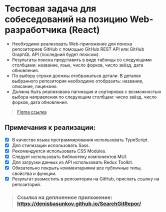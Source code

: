 # Тестовая задача для собеседований на позицию Web-разработчика (React)

+ Необходимо реализовать Web-приложение для поиска репозиториев GitHub с помощью GitHub REST API или GitHub GraphQL API (последний будет плюсом).
+ Результаты поиска представить в виде таблицы со следующими столбцами: название, язык, число форков, число звёзд, дата обновления.
+ По выбору строки должны отображаться детали. В деталях выбранного репозитория необходимо отобразить: название, описание, лицензию.
+ Должна быть реализована пагинация и сортировка с возможностью выбора направления по следующим столбцам: число звёзд, число форков, дата обновления.

>[Figma ссылка](https://figma.fun/YInVdW)

## Примечания к реализации:

- [x] В качестве языка программирования использовать TypeScript.
- [x] Для стилизации использовать Sass. 
- [x]   Рекомендуется использовать CSS Modules.
- [x] Следует использовать библиотеку компонентов MUI.
- [x] Для загрузки данных из API использовать Redux Toolkit.
- [x] Обязательно покрыть комментариями все публичные типы, свойства и функции.
- [x] Результат разместить в репозитории на GitHub, прислать ссылку на репозиторий.

> ### Ссылка на деплоенное приложение: https://denisbasunkov.github.io/SearchGitRepor/
